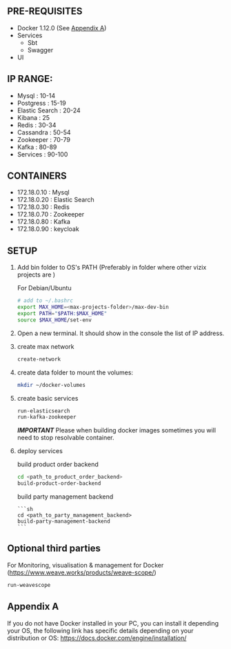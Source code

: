 ## PRE-REQUISITES
- Docker 1.12.0 (See [Appendix A](#appendix-a))
- Services 
  - Sbt 
  - Swagger
- UI


## IP RANGE:
- Mysql               : 10-14
- Postgress           : 15-19
- Elastic Search      : 20-24
- Kibana              : 25
- Redis               : 30-34
- Cassandra           : 50-54  
- Zookeeper           : 70-79
- Kafka               : 80-89
- Services            : 90-100

## CONTAINERS
- 172.18.0.10   : Mysql
- 172.18.0.20   : Elastic Search
- 172.18.0.30   : Redis
- 172.18.0.70   : Zookeeper
- 172.18.0.80   : Kafka
- 172.18.0.90   : keycloak


## SETUP

1. Add bin folder to OS's PATH (Preferably in folder where other vizix projects are )

   For Debian/Ubuntu
   ```sh
   # add to ~/.bashrc
   export MAX_HOME=<max-projects-folder>/max-dev-bin
   export PATH="$PATH:$MAX_HOME"
   source $MAX_HOME/set-env
   ```
   
2. Open a new terminal.
   It should show in the console the list of IP address.

3. create max network

    ```sh
    create-network
    ```

4. create data folder to mount the volumes:

    ```sh
    mkdir ~/docker-volumes
    ```

5. create basic services

    ```sh
    run-elasticsearch
    run-kafka-zookeeper
    ```

    ***IMPORTANT***
    Please when building docker images sometimes you will need to stop resolvable container.


6. deploy services

    build product order backend

    ```sh
    cd <path_to_product_order_backend>
    build-product-order-backend
    ```

    build party management backend
   
       ```sh
       cd <path_to_party_management_backend>
       build-party-management-backend
       ```
    
## Optional third parties
For Monitoring, visualisation & management for Docker (https://www.weave.works/products/weave-scope/)
```sh
run-weavescope
```
## Appendix A
If you do not have Docker installed in your PC, you can install it depending your OS, the following link has specific details depending on your distribution or OS:
https://docs.docker.com/engine/installation/
